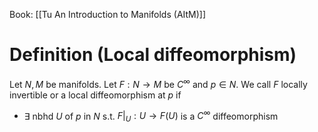 Book: [[Tu An Introduction to Manifolds (AItM)]]
# Definition (Local diffeomorphism)
Let $N,M$ be manifolds.
Let $F:N\to M$ be $C^{\infty}$ and $p\in N$.
We call $F$ locally invertible or a local diffeomorphism at $p$ if
- $\exists$ nbhd $U$ of $p$ in $N$ s.t. $F|_{U}:U\to F(U)$ is a $C^{\infty}$ diffeomorphism
